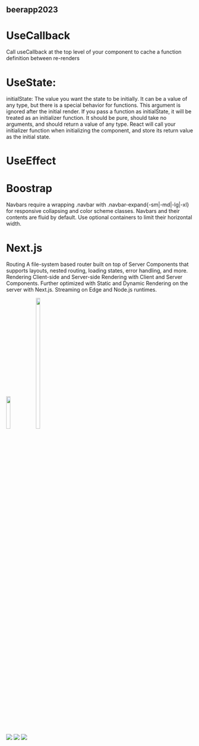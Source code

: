 
## beerapp2023

# UseCallback 

Call useCallback at the top level of your component to cache a function definition between re-renders

# UseState: 
initialState: The value you want the state to be initially. It can be a value of any type, but there is a special behavior for functions. This argument is ignored after the initial render.
If you pass a function as initialState, it will be treated as an initializer function. It should be pure, should take no arguments, and should return a value of any type. React will call your initializer function when initializing the component, and store its return value as the initial state.

# UseEffect

# Boostrap
Navbars require a wrapping .navbar with .navbar-expand{-sm|-md|-lg|-xl} for responsive collapsing and color scheme classes.
Navbars and their contents are fluid by default. Use optional containers to limit their horizontal width.

# Next.js 

Routing	A file-system based router built on top of Server Components that supports layouts, nested routing, loading states, error handling, and more.
Rendering	Client-side and Server-side Rendering with Client and Server Components. Further optimized with Static and Dynamic Rendering on the server with Next.js. Streaming on Edge and Node.js runtimes.

<div> 
    <img style="width: 15%;height:15%;" src="https://w7.pngwing.com/pngs/452/24/png-transparent-js-logo-node-logos-and-brands-icon.png"> 
   <img style ="width:15%; height:30%;" src="https://pathfortune.com/wp-content/uploads/2022/05/Rlogical-Blog-Images-thumbnail-1.png">
</div>
  <div>
<img src="https://github.com/car251290/beerapp2023/assets/35305955/26cf98be-6cbf-425b-bbb1-ec46ffb954ec">
<img src="https://github.com/car251290/beerapp2023/assets/35305955/691c19e0-cb9a-4947-94b7-3a8edecda7ed)">
<img src= "https://github.com/car251290/beerapp2023/assets/35305955/d031238f-ed31-4b39-92f6-2bb623f7004a)">
</div> 

